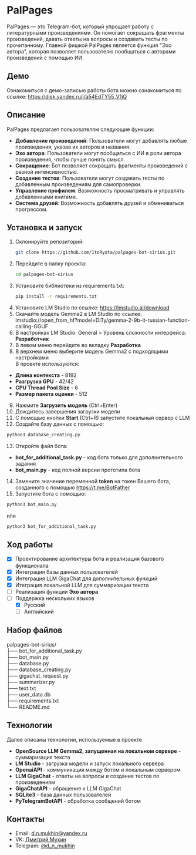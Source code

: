 # PalPages

PalPages — это Telegram-бот, который упрощает работу с литературными произведениями. Он помогает сокращать фрагменты произведений, давать ответы на вопросы и создавать тесты по прочитанному. Главной фишкой PalPages является функция "Эхо автора", которая позволяет пользователю пообщаться с авторами произведений с помощью ИИ.  

## Демо

Ознакомиться с демо-записью работы бота можно ознакомиться по ссылке: https://disk.yandex.ru/i/a54EdTY55_V1jQ

## Описание

PalPages предлагает пользователям следующие функции:  

- **Добавление произведений**: Пользователи могут добавлять любые произведения, указав их авторов и названия.
- **Эхо автора**: Пользователи могут пообщаться с ИИ в роли автора произведения, чтобы лучше понять смысл.
- **Сокращение**: Бот позволяет сокращать фрагменты произведений с разной интенсивностью.
- **Создание тестов**: Пользователи могут создавать тесты по добавленным произведениям для самопроверки.
- **Управление профилем**: Возможность просматривать и управлять добавленными книгами.
- **Система друзей**: Возможность добавлять друзей и обмениваться прогрессом.

## Установка и запуск

1. Склонируйте репозиторий:
   ```bash
   git clone https://github.com/1toRyota/palpages-bot-sirius.git
   ```
2. Перейдите в папку проекта:
   ```bash
   cd palpages-bot-sirius
   ```
3. Установите библиотеки из requirements.txt:
   ```bash
   pip install -r requirements.txt
   ```
4. Установите LM Studio по ссылке: https://lmstudio.ai/download
5. Скачайте модель Gemma2 в LM Studio по ссылке: lmstudio://open_from_hf?model=DiTy/gemma-2-9b-it-russian-function-calling-GGUF
6. В настройках LM Studio: General > Уровень сложности интерфейса: **Разработчик**
7. В левом меню перейдите во вкладку **Разработка**
8. В верхнем меню выберите модель Gemma2 с подходящими настройками  
В проекте используются:  
- **Длина контекста** - 8192
- **Разгрузка GPU** - 42/42
- **CPU Thread Pool Size** - 6
- **Размер пакета оценки** - 512
9. Нажмите **Загрузить модель** (Ctrl+Enter)  
10. Дождитесь завершения загрузки модели  
11. С помощью кнопки **Start** (Ctrl+R) запустите локальный сервер с LLM  
12. Создайте базу данных с помощью:
   ```bash
   python3 database_creating.py
   ```
13. Откройте файл бота:
- **bot_for_additional_task.py** - код бота только для дополнительного задания
- **bot_main.py** - код полной версии прототипа бота
14. Замените значение переменной **token** на токен Вашего бота, созданного с помощью https://t.me/BotFather
15. Запустите бота с помощью:
   ```bash
   python3 bot_main.py
   ```
или
   ```bash
   python3 bot_for_additional_task.py
   ```

## Ход работы
- [x] Проектирование архитектуры бота и реализация базового функционала
- [x] Интеграция базы данных пользователей
- [x] Интеграция LLM GigaChat для дополнительных функций 
- [x] Итеграция локальной LLM для суммаризации текста
- [ ] Реализация функции **Эхо автора**
- [ ] Поддержка нескольких языков
    - [x] Русский
    - [ ] Английский

## Набор файлов
palpages-bot-sirius/  
   ├── bot_for_additional_task.py  
   ├── bot_main.py  
   ├── database.py  
   ├── database_creating.py  
   ├── gigachat_request.py  
   ├── summarizer.py  
   ├── text.txt  
   ├── user_data.db  
   ├── requirements.txt  
   └── README.md  

## Технологии
Далее описаны технологии, используемые в проекте

- **OpenSource LLM Gemma2, запущенная на локальном сервере** - суммаризация текста
- **LM Studio** - загрузка модели и запуск локального сервера
- **OpenaiAPI** - коммуникация между ботом и локальным сервером
- **LLM GigaChat** - ответы на вопросы и создание тестов по произведениям
- **GigaChatAPI** - обращение к LLM GigaChat
- **SQLite3** - база данных пользователей
- **PyTelegramBotAPI** - обработка сообщений ботом

## Контакты

- Email: d.n.mukhin@yandex.ru
- VK: [Дмитрий Мухин](https://vk.com/mukhin_d)
- Telegram: [@d_n_mukhin](https://t.me/d_n_mukhin)
